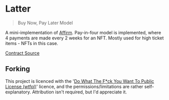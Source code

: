 # Latter

> Buy Now, Pay Later Model

A mini-implementation of [Affirm](https://www.affirm.com/how-it-works). Pay-in-four model is implemented, where 4 payments are made every 2 weeks for an NFT. Mostly used for high ticket items - NFTs in this case.

[Contract Source](src)

## Forking

This project is licenced with the '[Do What The F\*ck You Want To Public License (wtfpl)](https://choosealicense.com/licenses/wtfpl/)' licence, and the permissions/limitations are rather self-explanatory. Attribution isn't required, but I'd appreciate it.
